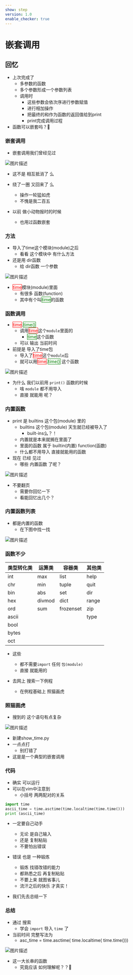 ```yaml
---
show: step
version: 1.0
enable_checker: true
---
```


# 嵌套调用

## 回忆

- 上次完成了
	- 多参数的函数
	- 多个参数形成一个参数列表
	- 调用时
		- 这些参数会依次序进行参数赋值
		- 进行相加操作
		- 把最终的和作为函数的返回值给到print
		- print完成调用过程
- 函数可以嵌套吗？🤔

### 嵌套调用

- 嵌套调用我们曾经见过

![图片描述](https://doc.shiyanlou.com/courses/uid1190679-20210220-1613789988773)

- 这不是 相互抵消了 么
- 绕了一圈 又回来了 么
  - 操作一轮猛如虎
  - 不愧是我二百五

- 以前 做小动物报时的时候
	- 也用过函数嵌套

### 方法

- 导入了time这个模块(module)之后
	- 看看 这个模块中 有什么方法
- 还是用 dir函数
	- 给 dir函数 一个参数

![图片描述](https://doc.shiyanlou.com/courses/uid1190679-20220318-1647596799322)

- <span style="color:red;border:1px solid  red">time</span>模块(module)里面
	- 有很多 函数(function)
	- 其中有个叫<span style="color:green;border:1px solid green">time</span>的函数

### 函数调用 

- <span style="color:red;border:1px solid  red">time</span>.<span style="color:green;border:1px solid green">time()</span>
  - 调用<span style="color:red;border:1px solid  red">time</span>这个`module`里面的
	- <span style="color:green;border:1px solid green">time</span>这个函数
  - 可以 输出 当前时间
- 前提是 导入了time包
	- 导入了<span style="color:red;border:1px solid  red">time</span>这个`module`后
	- 就可以用<span style="color:red;border:1px solid  red">time</span>.<span style="color:green;border:1px solid green">time()</span> 这个函数

![图片描述](https://doc.shiyanlou.com/courses/uid1190679-20220318-1647596628222)

- 为什么 我们以前用 `print()` 函数的时候
	- 啥 `module` 都不用导入
	- 直接 就能用 呢？

### 内置函数

- print 是 builtins 这个包(module) 里的
  - builtins 这个包(module) 天生就已经被导入了
	- built-ins么？！
  - 内置就是本来就搁在里面了
  - 里面的函数 属于 builtin(内置) function(函数)
  - 什么都不用导入 直接就能用的函数
- 现在 已经 见过
	- 哪些 内置函数 了呢？

![图片描述](https://doc.shiyanlou.com/courses/uid1190679-20210221-1613862803990)

- 不要翻页
	- 需要你回忆一下
	- 看能回忆出几个？

### 内置函数列表

- 都是内置的函数
	- 在下图中找一找

![图片描述](https://doc.shiyanlou.com/courses/uid1190679-20221007-1665145744185)

### 函数不少

| 类型转化类 | 运算类 | 容器类 | 其他类|
| --- | --- | --- | --- | 
| int | max | list | help |
| chr | min | tuple | quit | 
| bin | abs | set | dir|
| hex |divmod | dict |range | 
| ord | sum | frozenset | zip |
| ascii |  |  | type|
| bool |  | | | 
| bytes |  | | |
| oct |  | | |

- 这些
	- 都不需要`import` 任何 `包(module)`
	- 直接 就能用的

- 去网上 搜索一下例程
	- 在例程基础上 照猫画虎

### 照猫画虎

- 搜到的 这个语句有点复杂

![图片描述](https://doc.shiyanlou.com/courses/uid1190679-20210220-1613827550285)

- 新建show_time.py
- 一点点打
	- 别打错了
- 这是是一个典型的嵌套调用

### 代码

- 确实 可以运行
- 可以在vim中注意到
	- 小括号 两两配对的关系

```python
import time
ascii_time = time.asctime(time.localtime(time.time()))
print (ascii_time)
```

- 一定要自己动手
	- 无论 是自己输入
	- 还是 复制粘贴
	- 不要怕出错误
- 错误 也是 一种锻炼
  - 锻炼 找错改错的能力
  - 都熟悉之后 再复制粘贴
  - 不要上来 就图省事儿
  - 流汗之后的快乐 才真实！
 
- 我们先去总结一下

### 总结

- 通过 搜索
	- 学会 `import` 导入 `time` 了
- 当前时间 完整写法为
  - asc_time = time.asctime( time.localtime( time.time()))

![图片描述](https://doc.shiyanlou.com/courses/uid1190679-20221007-1665146302633)

- 这一大长串的函数
	- 究竟应该 如何理解呢？？🤔
